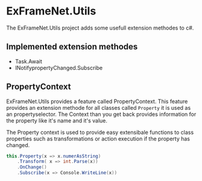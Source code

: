 # ExFrameNet.Utils

The ExFrameNet.Utils project adds some usefull extension methodes to c#.


## Implemented extension methodes 
- Task.Await
- INotifypropertyChanged.Subscribe


## PropertyContext

ExFrameNet.Utils provides a feature called PropertyContext. This feature provides an extension methode for all classes called `Property` it is used as an
propertyselector. The Context than you get back provides information for the property like it's name and it's value.

The Property context is used to provide easy extensibale functions to class properties such as transformations or action execution if the property has changed.

```cs
this.Property(x => x.numerAsString)
	.Transform( x => int.Parse(x))
	.OnChange()
	.Subscribe(x => Console.WriteLine(x))
```